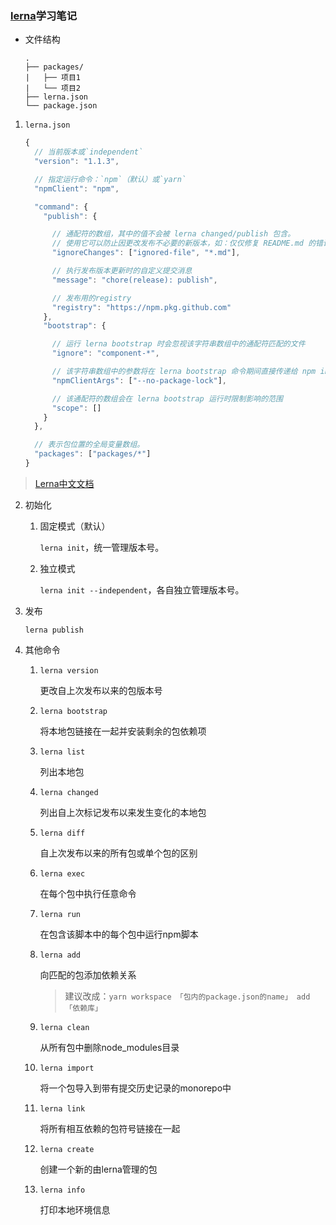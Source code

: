 ### [lerna](https://github.com/lerna/lerna)学习笔记

- 文件结构

    ```text
    .
    ├── packages/
    |   ├── 项目1
    |   └── 项目2
    ├── lerna.json
    └── package.json
    ```

1. `lerna.json`

    ```javascript
    {
      // 当前版本或`independent`
      "version": "1.1.3",

      // 指定运行命令：`npm`（默认）或`yarn`
      "npmClient": "npm",

      "command": {
        "publish": {

          // 通配符的数组，其中的值不会被 lerna changed/publish 包含。
          // 使用它可以防止因更改发布不必要的新版本，如：仅仅修复 README.md 的错误
          "ignoreChanges": ["ignored-file", "*.md"],

          // 执行发布版本更新时的自定义提交消息
          "message": "chore(release): publish",

          // 发布用的registry
          "registry": "https://npm.pkg.github.com"
        },
        "bootstrap": {

          // 运行 lerna bootstrap 时会忽视该字符串数组中的通配符匹配的文件
          "ignore": "component-*",

          // 该字符串数组中的参数将在 lerna bootstrap 命令期间直接传递给 npm install
          "npmClientArgs": ["--no-package-lock"],

          // 该通配符的数组会在 lerna bootstrap 运行时限制影响的范围
          "scope": []
        }
      },

      // 表示包位置的全局变量数组。
      "packages": ["packages/*"]
    }
    ```

>[Lerna中文文档](http://www.febeacon.com/lerna-docs-zh-cn/)

2. 初始化

    1. 固定模式（默认）

        `lerna init`，统一管理版本号。
    2. 独立模式

        `lerna init --independent`，各自独立管理版本号。
3. 发布

    `lerna publish`
4. 其他命令

    1. `lerna version`

        更改自上次发布以来的包版本号
    2. `lerna bootstrap`

        将本地包链接在一起并安装剩余的包依赖项
    3. `lerna list`

        列出本地包
    4. `lerna changed`

        列出自上次标记发布以来发生变化的本地包
    5. `lerna diff`

        自上次发布以来的所有包或单个包的区别
    6. `lerna exec`

        在每个包中执行任意命令
    7. `lerna run`

        在包含该脚本中的每个包中运行npm脚本
    8. `lerna add`

        向匹配的包添加依赖关系

        >建议改成：`yarn workspace 「包内的package.json的name」 add 「依赖库」`
    9. `lerna clean`

        从所有包中删除node_modules目录
    10. `lerna import`

        将一个包导入到带有提交历史记录的monorepo中
    11. `lerna link`

        将所有相互依赖的包符号链接在一起
    12. `lerna create`

        创建一个新的由lerna管理的包
    13. `lerna info`

        打印本地环境信息

